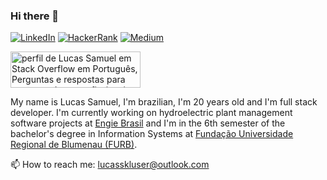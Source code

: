 ### Hi there 👋
[![LinkedIn](https://img.shields.io/badge/LinkedIn-lucasskluser-blue?logo=linkedin)](https://www.linkedin.com/in/lucasskluser)
[![HackerRank](https://img.shields.io/badge/HackerRank-lucasskluser-green?logo=hackerrank)](https://www.hackerrank.com/lucasskluser)
[![Medium](https://img.shields.io/badge/Medium-lucasskluser-yellow)](https://lucasskluser.medium.com)

<a href="https://pt.stackoverflow.com/users/165800/lucas-samuel"><img src="https://pt.stackoverflow.com/users/flair/165800.png" width="208" height="58" alt="perfil de Lucas Samuel em Stack Overflow em Portugu&#234;s, Perguntas e respostas para programadores profissionais e entusiastas" title="perfil de Lucas Samuel em Stack Overflow em Portugu&#234;s, Perguntas e respostas para programadores profissionais e entusiastas"></a>

My name is Lucas Samuel, I'm brazilian, I'm 20 years old and I'm full stack developer. I'm currently working on hydroelectric plant management software projects at [Engie Brasil](https://www.engie.com) and I'm in the 6th semester of the bachelor's degree in Information Systems at [Fundação Universidade Regional de Blumenau (FURB)](https://www.furb.br).

📫 How to reach me: [lucasskluser@outlook.com](mailto:lucasskluser@outlook.com)
